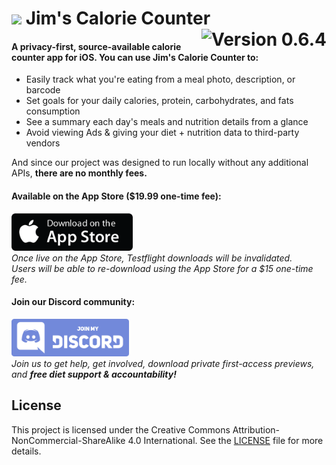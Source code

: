 <h1>
    <img src="https://avatars.githubusercontent.com/u/169850294?s=48&v=4" width="30"/>
    Jim's Calorie Counter
    <img src="https://img.shields.io/badge/Version-0.6.4 BETA-yellow" align="right" alt="Version 0.6.4"/>
</h1>


#### A privacy-first, source-available calorie counter app for iOS. You can use Jim's Calorie Counter to:
- Easily track what you're eating from a meal photo, description, or barcode
- Set goals for your daily calories, protein, carbohydrates, and fats consumption
- See a summary each day's meals and nutrition details from a glance
- Avoid viewing Ads & giving your diet + nutrition data to third-party vendors

And since our project was designed to run locally without any additional APIs, **there are no monthly fees.**

#### Available on the App Store ($19.99 one-time fee):
<a href="https://apps.apple.com/us/app/jims-calorie-counter/id6502675845" target="_blank"><img src="./misc/app-store.png" height="60"/></a>
<br>*Once live on the App Store, Testflight downloads will be invalidated.<br/>Users will be able to re-download using the App Store for a $15 one-time fee.*

#### Join our Discord community:
<a href="https://testflight.apple.com/join/jeJhdDVC" target="_blank"><img src="./misc/discord.png" height="60"/></a>
<br>*Join us to get help, get involved, download private first-access previews, and **free diet support & accountability!***

## License
This project is licensed under the Creative Commons Attribution-NonCommercial-ShareAlike 4.0 International. See the [LICENSE](./LICENSE.md) file for more details.
